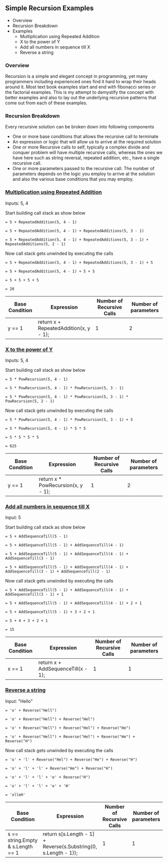 ## Simple Recursion Examples
- Overview
- Recursion Breakdown
- Examples
   - Multiplication using Repeated Addition
   - X to the power of Y
   - Add all numbers in sequence till X
   - Reverse a string
   

### Overview

Recursion is a simple and elegant concept in programming, yet many programmers including experienced ones find it hard to wrap their heads around it. Most text book examples start and end with fibonacci series or the factorial examples. This is my attempt to demystify the concept with better examples and also to lay out the underlying recursive patterns that come out from each of these examples.

### Recursion Breakdown
Every recursive solution can be broken down into following components
- One or more base conditions that allows the recursive call to terminate
- An expression or logic that will allow us to arrive at the required solution
- One or more Recursive calls to self, typically a complex divide and conquer problem will have multiple recursive calls, whereas the ones we have here such as string reversal, repeated addition, etc., have a single recursive call.
- One or more parameters passed to the recursive call. The number of parameters depends on the logic you employ to arrive at the solution and also the various base conditions that you may employ. 

### [Multiplication using Repeated Addition](https://github.com/1kautilya1/SimpleRecursionExamples/blob/master/SimpleRecursionExamples/Multiplication.cs)

Inputs: 5, 4

Start building call stack as show below

`= 5 + RepeatedAddition(5, 4 - 1)`

`= 5 + RepeatedAddition(5, 4 - 1) + RepeatedAdditions(5, 3 - 1)`

`= 5 + RepeatedAddition(5, 4 - 1) + RepeatedAdditions(5, 3 - 1) + RepeatedAdditions(5, 2 - 1)`

Now call stack gets unwinded by executing the calls

`= 5 + RepeatedAddition(5, 4 - 1) + RepeatedAdditions(5, 3 - 1) + 5`

`= 5 + RepeatedAddition(5, 4 - 1) + 5 + 5`

`= 5 + 5 + 5 + 5`

`= 20`

Base Condition | Expression | Number of Recursive Calls | Number of parameters
-------------- | ---------- | ------------------------- | --------------------
y == 1         | return x + RepeatedAddition(x, y - 1); | 1 | 2

### [X to the power of Y](https://github.com/1kautilya1/SimpleRecursionExamples/blob/master/SimpleRecursionExamples/PowRecursion.cs)

Inputs: 5, 4

Start building call stack as show below

`= 5 * PowRecursion(5, 4 - 1)`

`= 5 * PowRecursion(5, 4 - 1) * PowRecursion(5, 3 - 1)`

`= 5 * PowRecursion(5, 4 - 1) * PowRecursion(5, 3 - 1) * PowRecursion(5, 2 - 1)`


Now call stack gets unwinded by executing the calls

`= 5 * PowRecursion(5, 4 - 1) * PowRecursion(5, 3 - 1) + 5`

`= 5 * PowRecursion(5, 4 - 1) * 5 * 5`

`= 5 * 5 * 5 * 5`

`= 625`

Base Condition | Expression | Number of Recursive Calls | Number of parameters
-------------- | ---------- | ------------------------- | --------------------
y == 1         | return x * PowRecursion(x, y - 1); | 1 | 2


### [Add all numbers in sequence till X](https://github.com/1kautilya1/SimpleRecursionExamples/blob/master/SimpleRecursionExamples/AddSequence.cs)

Input: 5

Start building call stack as show below

`= 5 + AddSequenceTill(5 - 1)`

`= 5 + AddSequenceTill(5 - 1) + AddSequenceTill(4 - 1)`

`= 5 + AddSequenceTill(5 - 1) + AddSequenceTill(4 - 1) + AddSequenceTill(3 - 1)`

`= 5 + AddSequenceTill(5 - 1) + AddSequenceTill(4 - 1) + AddSequenceTill(3 - 1) + AddSequenceTill(2 - 1)`

Now call stack gets unwinded by executing the calls

`= 5 + AddSequenceTill(5 - 1) + AddSequenceTill(4 - 1) + AddSequenceTill(3 - 1) + 1`

`= 5 + AddSequenceTill(5 - 1) + AddSequenceTill(4 - 1) + 2 + 1`

`= 5 + AddSequenceTill(5 - 1) + 3 + 2 + 1`

`= 5 + 4 + 3 + 2 + 1`

`= 15`

Base Condition | Expression | Number of Recursive Calls | Number of parameters
-------------- | ---------- | ------------------------- | --------------------
x == 1         | return x + AddSequenceTill(x - 1); | 1 | 1

### [Reverse a string](https://github.com/1kautilya1/SimpleRecursionExamples/blob/master/SimpleRecursionExamples/StringReverse.cs)

Input: "Hello"

`= 'o' + Reverse("Hell")`

`= 'o' + Reverse("Hell") + Reverse("Hel")`

`= 'o' + Reverse("Hell") + Reverse("Hel") + Reverse("He")`

`= 'o' + Reverse("Hell") + Reverse("Hel") + Reverse("He") + Reverse("H")`


Now call stack gets unwinded by executing the calls

`= 'o' + 'l' + Reverse("Hel") + Reverse("He") + Reverse("H")`

`= 'o' + 'l' + 'l' + Reverse("He") + Reverse("H")`

`= 'o' + 'l' + 'l' + 'e' + Reverse("H")`

`= 'o' + 'l' + 'l' + 'e' + 'H'`

`= 'olleH'`

Base Condition | Expression | Number of Recursive Calls | Number of parameters
-------------- | ---------- | ------------------------- | --------------------
s == string.Empty & s.Length == 1 | return s[s.Length - 1] + Reverse(s.Substring(0, s.Length - 1)); | 1 | 1

